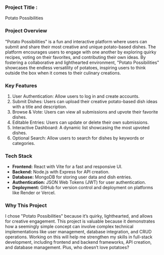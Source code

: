 ### Project Title :
Potato Possibilities

### **Project Overview**  
"Potato Possibilities" is a fun and interactive platform where users can submit and share their most creative and unique potato-based dishes. The platform encourages users to engage with one another by exploring quirky recipes, voting on their favorites, and contributing their own ideas. By fostering a collaborative and lighthearted environment, "Potato Possibilities" showcases the endless versatility of potatoes, inspiring users to think outside the box when it comes to their culinary creations.


### Key Features
1. User Authentication: Allow users to log in and create accounts.  
2. Submit Dishes: Users can upload their creative potato-based dish ideas with a title and description.  
3. Browse & Vote: Users can view all submissions and upvote their favorite dishes.  
4. Editable Entries: Users can update or delete their own submissions.  
5. Interactive Dashboard: A dynamic list showcasing the most upvoted dishes.  
6. Optional Search: Allow users to search for dishes by keywords or categories.  


### Tech Stack
- **Frontend:** React with Vite for a fast and responsive UI.  
- **Backend:** Node.js with Express for API creation.  
- **Database:** MongoDB for storing user data and dish entries.  
- **Authentication:** JSON Web Tokens (JWT) for user authentication.  
- **Deployment:** GitHub for version control and deployment on platforms like Render or Vercel.  


### Why This Project
I chose "Potato Possibilities" because it’s quirky, lighthearted, and allows for creative engagement. This project is valuable because it demonstrates how a seemingly simple concept can involve complex technical implementations like user management, database integration, and CRUD operations. Working on this will help me strengthen my skills in full-stack development, including frontend and backend frameworks, API creation, and database management. Plus, who doesn’t love potatoes? 
